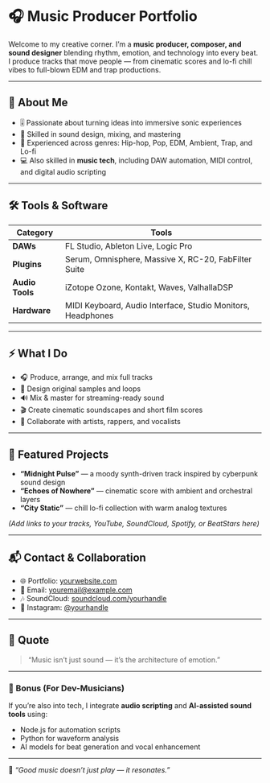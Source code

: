 # 🎧 Music Producer Portfolio

Welcome to my creative corner. I’m a **music producer, composer, and sound designer** blending rhythm, emotion, and technology into every beat.  
I produce tracks that move people — from cinematic scores and lo-fi chill vibes to full-blown EDM and trap productions.

---

## 🎵 About Me
- 🎚️ Passionate about turning ideas into immersive sonic experiences  
- 🧠 Skilled in sound design, mixing, and mastering  
- 🎼 Experienced across genres: Hip-hop, Pop, EDM, Ambient, Trap, and Lo-fi  
- 💻 Also skilled in **music tech**, including DAW automation, MIDI control, and digital audio scripting  

---

## 🛠️ Tools & Software
| Category | Tools |
|-----------|--------|
| **DAWs** | FL Studio, Ableton Live, Logic Pro |
| **Plugins** | Serum, Omnisphere, Massive X, RC-20, FabFilter Suite |
| **Audio Tools** | iZotope Ozone, Kontakt, Waves, ValhallaDSP |
| **Hardware** | MIDI Keyboard, Audio Interface, Studio Monitors, Headphones |

---

## ⚡ What I Do
- 🎧 Produce, arrange, and mix full tracks  
- 🎵 Design original samples and loops  
- 🔊 Mix & master for streaming-ready sound  
- 🎬 Create cinematic soundscapes and short film scores  
- 🎤 Collaborate with artists, rappers, and vocalists  

---

## 🧩 Featured Projects
- **“Midnight Pulse”** — a moody synth-driven track inspired by cyberpunk sound design  
- **“Echoes of Nowhere”** — cinematic score with ambient and orchestral layers  
- **“City Static”** — chill lo-fi collection with warm analog textures  

*(Add links to your tracks, YouTube, SoundCloud, Spotify, or BeatStars here)*

---

## 📬 Contact & Collaboration
- 🌐 Portfolio: [yourwebsite.com](https://yourwebsite.com)  
- 📩 Email: [youremail@example.com](mailto:youremail@example.com)  
- 🎶 SoundCloud: [soundcloud.com/yourhandle](https://soundcloud.com/yourhandle)  
- 📸 Instagram: [@yourhandle](https://instagram.com/yourhandle)

---

## 💭 Quote
> “Music isn’t just sound — it’s the architecture of emotion.”

---

### 🧠 Bonus (For Dev-Musicians)
If you’re also into tech, I integrate **audio scripting** and **AI-assisted sound tools** using:
- Node.js for automation scripts  
- Python for waveform analysis  
- AI models for beat generation and vocal enhancement  

---

🎵 *“Good music doesn’t just play — it resonates.”*
